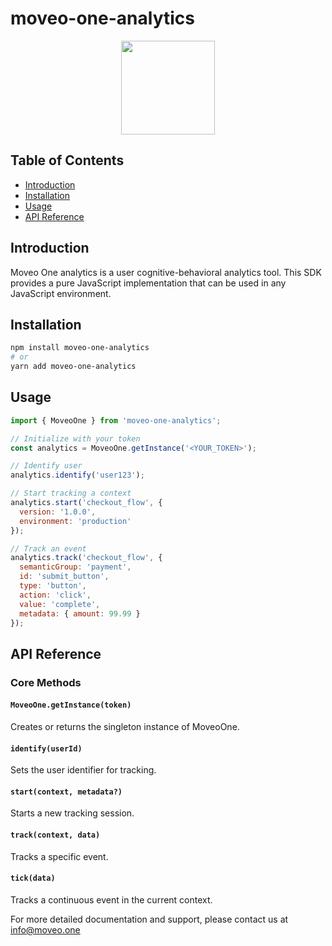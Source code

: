 # moveo-one-analytics

<div align="center">
  <img src="https://github.com/divstechnologydev/moveo-analytics-react-native/assets/6665139/3755d4fc-d4bc-47dd-a543-9c131a38772c" height="150"/>
</div>

## Table of Contents
- [Introduction](#introduction)
- [Installation](#installation)
- [Usage](#usage)
- [API Reference](#api-reference)

## Introduction

Moveo One analytics is a user cognitive-behavioral analytics tool. This SDK provides a pure JavaScript implementation that can be used in any JavaScript environment.

## Installation

```bash
npm install moveo-one-analytics
# or
yarn add moveo-one-analytics
```

## Usage

```javascript
import { MoveoOne } from 'moveo-one-analytics';

// Initialize with your token
const analytics = MoveoOne.getInstance('<YOUR_TOKEN>');

// Identify user
analytics.identify('user123');

// Start tracking a context
analytics.start('checkout_flow', {
  version: '1.0.0',
  environment: 'production'
});

// Track an event
analytics.track('checkout_flow', {
  semanticGroup: 'payment',
  id: 'submit_button',
  type: 'button',
  action: 'click',
  value: 'complete',
  metadata: { amount: 99.99 }
});
```

## API Reference

### Core Methods

#### `MoveoOne.getInstance(token)`
Creates or returns the singleton instance of MoveoOne.

#### `identify(userId)`
Sets the user identifier for tracking.

#### `start(context, metadata?)`
Starts a new tracking session.

#### `track(context, data)`
Tracks a specific event.

#### `tick(data)`
Tracks a continuous event in the current context.

For more detailed documentation and support, please contact us at info@moveo.one
